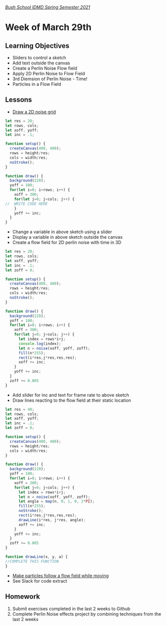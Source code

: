 [_Bush School IDMD Spring Semester 2021_](https://chandrunarayan.github.io/idmd/)

# Week of March 29th

## Learning Objectives

* Sliders to control a sketch
* Add text outside the canvas
* Create a Perlin Noise Flow field
* Apply 2D Perlin Noise to Flow Field
* 3rd Diemsion of Perlin Noise - Time!
* Particles in a Flow Field

## Lessons
* [Draw a 2D noise grid](https://editor.p5js.org/cnarayan/present/Fc8AufHwQ)

```javascript
let res = 20;
let rows, cols;
let xoff, yoff;
let inc = .1;

function setup() {
  createCanvas(400, 400);
  rows = height/res;
  cols = width/res;
  noStroke();
}

function draw() {
  background(220);
  yoff = 100;
  for(let i=0; i<rows; i++) {
    xoff = 300;
    for(let j=0; j<cols; j++) {
//  WRITE CODE HERE
    }
    yoff += inc;
  }
}
```

* Change a variable in above sketch using a slider
* Display a variable in above sketch outside the canvas
* Create a flow field for 2D perlin noise with time in 3D

```javascript
let res = 20;
let rows, cols;
let xoff, yoff;
let inc = .1;
let zoff = 0;

function setup() {
  createCanvas(400, 400);
  rows = height/res;
  cols = width/res;
  noStroke();
}

function draw() {
  background(220);
  yoff = 100;
  for(let i=0; i<rows; i++) {
    xoff = 300;
    for(let j=0; j<cols; j++) {
      let index = rows*i+j;
      console.log(index);
      let n = noise(xoff, yoff, zoff);
      fill(n*255);
      rect(i*res,j*res,res,res);
      xoff += inc;
    }
    yoff += inc;
  }
  zoff += 0.005
}
```

* Add slider for inc and text for frame rate to above sketch
* Draw lines reacting to the flow field at their static location

```javascript
let res = 40;
let rows, cols;
let xoff, yoff;
let inc = .1;
let zoff = 0;

function setup() {
  createCanvas(400, 400);
  rows = height/res;
  cols = width/res; 
}

function draw() {
  background(220);
  yoff = 100;
  for(let i=0; i<rows; i++) {
    xoff = 300;
    for(let j=0; j<cols; j++) {
      let index = rows*i+j;
      let n = noise(xoff, yoff, zoff);
      let angle = map(n, 0, 1, 0, 2*PI);
      fill(n*255);
      noStroke();
      rect(i*res,j*res,res,res);      
      drawLine(i*res, j*res, angle);
      xoff += inc;
    }
    yoff += inc;
  }
  zoff += 0.005
}

function drawLine(x, y, a) {
//COMPLETE THIS FUNCTION
}
```

* [Make particles follow a flow field while moving](https://editor.p5js.org/cnarayan/present/wOc8Ih813)
* See Slack for code extract

## Homework
1. Submit exercises completed in the last 2 weeks to Github
1. Complete Perlin Noise effects project by combining techniques from the last 2 weeks



